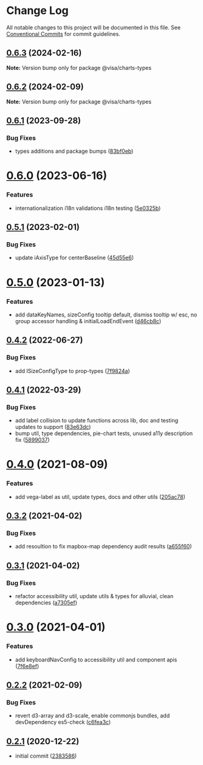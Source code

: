 # Change Log

All notable changes to this project will be documented in this file.
See [Conventional Commits](https://conventionalcommits.org) for commit guidelines.

## [0.6.3](https://github.com/visa/visa-chart-components/compare/@visa/charts-types@0.6.1...@visa/charts-types@0.6.3) (2024-02-16)

**Note:** Version bump only for package @visa/charts-types

## [0.6.2](https://github.com/visa/visa-chart-components/compare/@visa/charts-types@0.6.1...@visa/charts-types@0.6.2) (2024-02-09)

**Note:** Version bump only for package @visa/charts-types

## [0.6.1](https://github.com/visa/visa-chart-components/compare/@visa/charts-types@0.6.0...@visa/charts-types@0.6.1) (2023-09-28)

### Bug Fixes

- types additions and package bumps ([83bf0eb](https://github.com/visa/visa-chart-components/commit/83bf0eb2299ce42575f146fc74cd0aa6001cd312))

# [0.6.0](https://github.com/visa/visa-chart-components/compare/@visa/charts-types@0.5.1...@visa/charts-types@0.6.0) (2023-06-16)

### Features

- internationalization i18n validations i18n testing ([5e0325b](https://github.com/visa/visa-chart-components/commit/5e0325b1c6727406d6964459afbd9ac0238e1cc6))

## [0.5.1](https://github.com/visa/visa-chart-components/compare/@visa/charts-types@0.5.0...@visa/charts-types@0.5.1) (2023-02-01)

### Bug Fixes

- update iAxisType for centerBaseline ([45d55e6](https://github.com/visa/visa-chart-components/commit/45d55e6d9e9e3d63aa3f1f070168ab696ea8b2ce))

# [0.5.0](https://github.com/visa/visa-chart-components/compare/@visa/charts-types@0.4.2...@visa/charts-types@0.5.0) (2023-01-13)

### Features

- add dataKeyNames, sizeConfig tooltip default, dismiss tooltip w/ esc, no group accessor handling & initialLoadEndEvent ([d46cb8c](https://github.com/visa/visa-chart-components/commit/d46cb8c8b3187bc698af3f3604c3d5951fb66e03))

## [0.4.2](https://github.com/visa/visa-chart-components/compare/@visa/charts-types@0.4.1...@visa/charts-types@0.4.2) (2022-06-27)

### Bug Fixes

- add ISizeConfigType to prop-types ([7f9824a](https://github.com/visa/visa-chart-components/commit/7f9824a14a8ea6e3460b4c01565b43e7232eb49f))

## [0.4.1](https://github.com/visa/visa-chart-components/compare/@visa/charts-types@0.4.0...@visa/charts-types@0.4.1) (2022-03-29)

### Bug Fixes

- add label collision to update functions across lib, doc and testing updates to support ([83e63dc](https://github.com/visa/visa-chart-components/commit/83e63dc352165a68aee9db4e7175fd241c13f523))
- bump util, type dependencies, pie-chart tests, unused a11y description fix ([5899037](https://github.com/visa/visa-chart-components/commit/5899037a074a4cec4112a4a8a8d78e598fdcf458))

# [0.4.0](https://github.com/visa/visa-chart-components/compare/@visa/charts-types@0.3.2...@visa/charts-types@0.4.0) (2021-08-09)

### Features

- add vega-label as util, update types, docs and other utils ([205ac78](https://github.com/visa/visa-chart-components/commit/205ac780821399871e866815f006bbcb63bd7eba))

## [0.3.2](https://github.com/visa/visa-chart-components/compare/@visa/charts-types@0.3.1...@visa/charts-types@0.3.2) (2021-04-02)

### Bug Fixes

- add resoultion to fix mapbox-map dependency audit results ([a655f60](https://github.com/visa/visa-chart-components/commit/a655f60c5b4d87f02d8ff85d524853268325eb7b))

## [0.3.1](https://github.com/visa/visa-chart-components/compare/@visa/charts-types@0.3.0...@visa/charts-types@0.3.1) (2021-04-02)

### Bug Fixes

- refactor accessibility util, update utils & types for alluvial, clean dependencies ([a7305ef](https://github.com/visa/visa-chart-components/commit/a7305ef85f8e6b17d47bfb5bfcfc307626ea8bba))

# [0.3.0](https://github.com/visa/visa-chart-components/compare/@visa/charts-types@0.2.2...@visa/charts-types@0.3.0) (2021-04-01)

### Features

- add keyboardNavConfig to accessibility util and component apis ([7f6e8ef](https://github.com/visa/visa-chart-components/commit/7f6e8efee3f3c5a865c44862a72bef498eee0289))

## [0.2.2](https://github.com/visa/visa-chart-components/compare/@visa/charts-types@0.2.1...@visa/charts-types@0.2.2) (2021-02-09)

### Bug Fixes

- revert d3-array and d3-scale, enable commonjs bundles, add devDependency es5-check ([c6fea3c](https://github.com/visa/visa-chart-components/commit/c6fea3c601dfc4650b52996721ead03a1b363e2b))

## [0.2.1](https://github.com/visa/visa-chart-components/tree/%40visa/charts-types%400.2.1) (2020-12-22)

- initial commit ([2383586](https://github.com/visa/visa-chart-components/commit/238358698bb59b8f20f424eeedc7235f51e02037))
